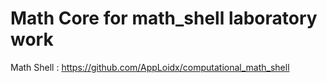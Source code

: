 # Math Core for math_shell laboratory work

Math Shell : https://github.com/AppLoidx/computational_math_shell
